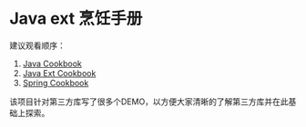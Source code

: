 # Java ext 烹饪手册

建议观看顺序：

1. [Java Cookbook](https://github.com/fox20431/java-cookbook)
2. [Java Ext Cookbook](https://github.com/fox20431/java-ext-cookbook)
3. [Spring Cookbook](https://github.com/fox20431/spring-cookbook)

该项目针对第三方库写了很多个DEMO，以方便大家清晰的了解第三方库并在此基础上探索。